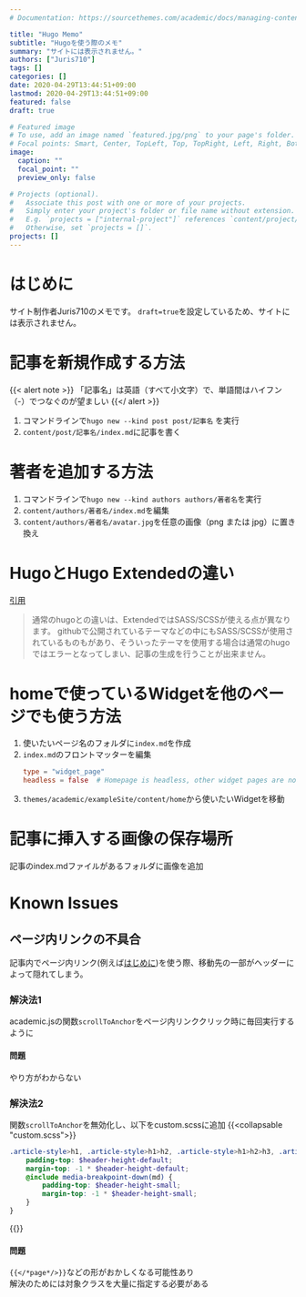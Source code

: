 ```yaml
---
# Documentation: https://sourcethemes.com/academic/docs/managing-content/

title: "Hugo Memo"
subtitle: "Hugoを使う際のメモ"
summary: "サイトには表示されません。"
authors: ["Juris710"]
tags: []
categories: []
date: 2020-04-29T13:44:51+09:00
lastmod: 2020-04-29T13:44:51+09:00
featured: false
draft: true

# Featured image
# To use, add an image named `featured.jpg/png` to your page's folder.
# Focal points: Smart, Center, TopLeft, Top, TopRight, Left, Right, BottomLeft, Bottom, BottomRight.
image:
  caption: ""
  focal_point: ""
  preview_only: false

# Projects (optional).
#   Associate this post with one or more of your projects.
#   Simply enter your project's folder or file name without extension.
#   E.g. `projects = ["internal-project"]` references `content/project/deep-learning/index.md`.
#   Otherwise, set `projects = []`.
projects: []
---
```

# はじめに
サイト制作者Juris710のメモです。  `draft=true`を設定しているため、サイトには表示されません。

# 記事を新規作成する方法
{{< alert note >}}
「記事名」は英語（すべて小文字）で、単語間はハイフン（-）でつなぐのが望ましい
{{</ alert >}}
1. コマンドラインで`hugo new --kind post post/記事名` を実行
2. `content/post/記事名/index.md`に記事を書く  

# 著者を追加する方法
1. コマンドラインで`hugo new --kind authors authors/著者名`を実行
2. `content/authors/著者名/index.md`を編集
3. `content/authors/著者名/avatar.jpg`を任意の画像（png または jpg）に置き換え

# HugoとHugo Extendedの違い
[引用](https://sanpobiyori.info/20190503/)
>通常のhugoとの違いは、ExtendedではSASS/SCSSが使える点が異なります。
>githubで公開されているテーマなどの中にもSASS/SCSSが使用されているものもがあり、そういったテーマを使用する場合は通常のhugoではエラーとなってしまい、記事の生成を行うことが出来ません。

# homeで使っているWidgetを他のページでも使う方法
1. 使いたいページ名のフォルダに`index.md`を作成
2. `index.md`のフロントマッターを編集
    ```toml
    type = "widget_page"
    headless = false  # Homepage is headless, other widget pages are not.
    ```  
3. `themes/academic/exampleSite/content/home`から使いたいWidgetを移動  

# 記事に挿入する画像の保存場所
記事のindex.mdファイルがあるフォルダに画像を追加

# Known Issues
## ページ内リンクの不具合
記事内でページ内リンク(例えば[はじめに](#はじめに))を使う際、移動先の一部がヘッダーによって隠れてしまう。
### 解決法1
academic.jsの関数`scrollToAnchor`をページ内リンククリック時に毎回実行するように
#### 問題
やり方がわからない
### 解決法2
関数`scrollToAnchor`を無効化し、以下をcustom.scssに追加
{{<collapsable "custom.scss">}}
```scss
.article-style>h1, .article-style>h1>h2, .article-style>h1>h2>h3, .article-style>h1>h2>h3>h4, .article-style>h1>h2>h3>h4>h5, .article-style >h1>h2>h3>h4>h5>h6{
    padding-top: $header-height-default;
    margin-top: -1 * $header-height-default;
    @include media-breakpoint-down(md) {
        padding-top: $header-height-small;
        margin-top: -1 * $header-height-small;
    }
}
```
{{</collapsable>}}
#### 問題
`{{</*page*/>}}`などの形がおかしくなる可能性あり  
解決のためには対象クラスを大量に指定する必要がある